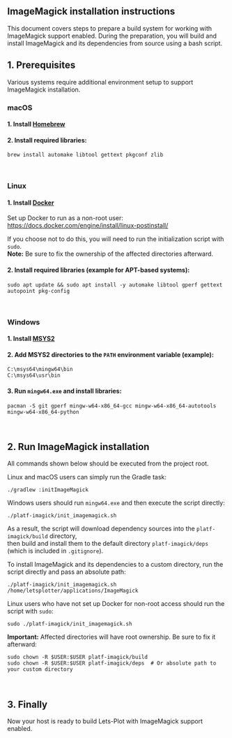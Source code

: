 ## ImageMagick installation instructions

This document covers steps to prepare a build system for working with ImageMagick support enabled.
During the preparation, you will build and install ImageMagick and its dependencies from source using a bash script.

## 1. Prerequisites

Various systems require additional environment setup to support ImageMagick installation.
<br>

### macOS

#### 1. Install [Homebrew](https://brew.sh)

#### 2. Install required libraries:
```shell
brew install automake libtool gettext pkgconf zlib
```
<br>

### Linux

#### 1. Install [Docker](https://docs.docker.com/engine/install/)

Set up Docker to run as a non-root user:  
https://docs.docker.com/engine/install/linux-postinstall/

If you choose not to do this, you will need to run the initialization script with `sudo`.  
**Note:** Be sure to fix the ownership of the affected directories afterward.

#### 2. Install required libraries (example for APT-based systems):
```shell
sudo apt update && sudo apt install -y automake libtool gperf gettext autopoint pkg-config
```
<br>

### Windows

#### 1. Install [MSYS2](https://www.msys2.org)

#### 2. Add MSYS2 directories to the `PATH` environment variable (example):
```
C:\msys64\mingw64\bin  
C:\msys64\usr\bin
```

#### 3. Run `mingw64.exe` and install libraries:
```shell
pacman -S git gperf mingw-w64-x86_64-gcc mingw-w64-x86_64-autotools mingw-w64-x86_64-python
```

<br>

## 2. Run ImageMagick installation

All commands shown below should be executed from the project root.

Linux and macOS users can simply run the Gradle task:

```shell
./gradlew :initImageMagick
```

Windows users should run `mingw64.exe` and then execute the script directly:

```shell
./platf-imagick/init_imagemagick.sh
```

As a result, the script will download dependency sources into the `platf-imagick/build` directory,  
then build and install them to the default directory `platf-imagick/deps` (which is included in `.gitignore`).

To install ImageMagick and its dependencies to a custom directory, run the script directly and pass an absolute path:

```shell
./platf-imagick/init_imagemagick.sh /home/letsplotter/applications/ImageMagick
```

Linux users who have not set up Docker for non-root access should run the script with `sudo`:

```shell
sudo ./platf-imagick/init_imagemagick.sh
```

**Important:** Affected directories will have root ownership. Be sure to fix it afterward:

```shell
sudo chown -R $USER:$USER platf-imagick/build
sudo chown -R $USER:$USER platf-imagick/deps  # Or absolute path to your custom directory
```
<br>

## 3. Finally

Now your host is ready to build Lets-Plot with ImageMagick support enabled.

